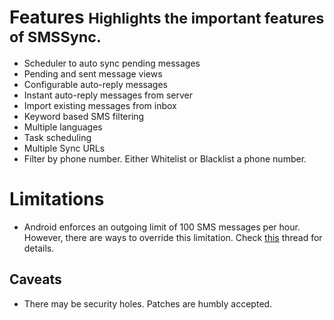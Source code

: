 <div class="page-header">
    <h1>Features <small>Highlights the important features of SMSSync.</small></h1>
</div>

* Scheduler to auto sync pending messages
* Pending and sent message views
* Configurable auto-reply messages
* Instant auto-reply messages from server
* Import existing messages from inbox
* Keyword based SMS filtering
* Multiple languages
* Task scheduling
* Multiple Sync URLs
* Filter by phone number. Either Whitelist or Blacklist a phone number.

# Limitations

* Android enforces an outgoing limit of 100 SMS messages per hour. However, there are ways to override this limitation. Check [this](http://www.xda-developers.com/android/increase-the-sms-limit-on-android) thread for details.

## Caveats
* There may be security holes. Patches are humbly accepted.
